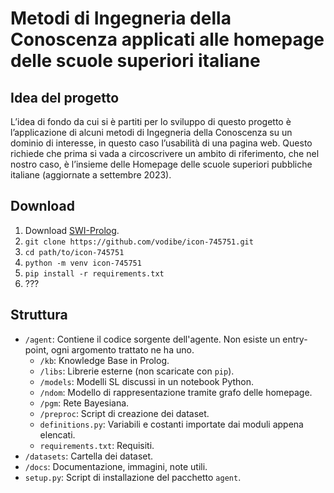 # Metodi di Ingegneria della Conoscenza applicati alle homepage delle scuole superiori italiane

## Idea del progetto
L’idea di fondo da cui si è partiti per lo sviluppo di questo progetto è l’applicazione di alcuni metodi di Ingegneria della Conoscenza su un dominio di interesse, in questo caso l’usabilità di una pagina web.   Questo richiede che prima si vada a circoscrivere un ambito di riferimento, che nel nostro caso, è l’insieme delle Homepage delle scuole superiori pubbliche italiane (aggiornate a settembre 2023).

## Download
1. Download [SWI-Prolog](https://www.swi-prolog.org/Download.html).
2. ```git clone https://github.com/vodibe/icon-745751.git```
3. ```cd path/to/icon-745751```
4. ```python -m venv icon-745751```
5. ```pip install -r requirements.txt```
6. ???

## Struttura

- `/agent`: Contiene il codice sorgente dell'agente. Non esiste un entry-point, ogni argomento trattato ne ha uno.
  - `/kb`: Knowledge Base in Prolog.
  - `/libs`: Librerie esterne (non scaricate con `pip`). 
  - `/models`: Modelli SL discussi in un notebook Python.
  - `/ndom`: Modello di rappresentazione tramite grafo delle homepage.
  - `/pgm`: Rete Bayesiana.
  - `/preproc`: Script di creazione dei dataset.
  - `definitions.py`: Variabili e costanti importate dai moduli appena elencati.
  - `requirements.txt`: Requisiti.
- `/datasets`: Cartella dei dataset.
- `/docs`: Documentazione, immagini, note utili.
- `setup.py`: Script di installazione del pacchetto `agent`.

